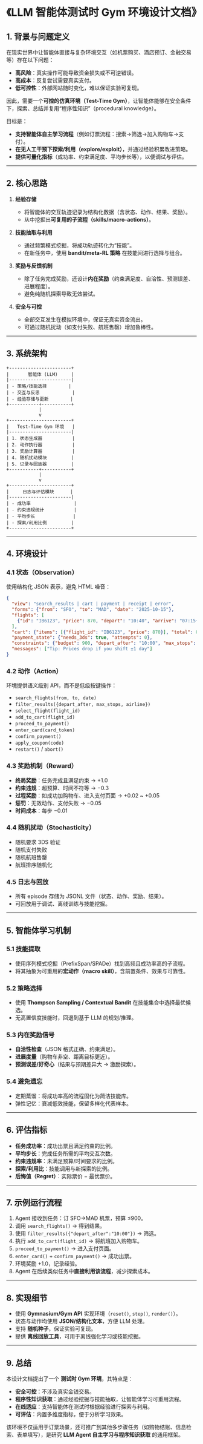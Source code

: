 # 《LLM 智能体测试时 Gym 环境设计文档》

## 1. 背景与问题定义

在现实世界中让智能体直接与复杂环境交互（如机票购买、酒店预订、金融交易等）存在以下问题：

- **高风险**：真实操作可能导致资金损失或不可逆错误。
- **高成本**：反复尝试需要真实支付。
- **低可控性**：外部网站随时变化，难以保证实验可复现。

因此，需要一个**可控的仿真环境（Test-Time Gym）**，让智能体能够在安全条件下，探索、总结并复用“程序性知识”（procedural knowledge）。

目标是：

- **支持智能体自主学习流程**（例如订票流程：搜索→筛选→加入购物车→支付）。
- **在无人工干预下探索/利用（explore/exploit）**，并通过经验积累改进策略。
- **提供可量化指标**（成功率、约束满足度、平均步长等），以便调试与评估。

---

## 2. 核心思路

1. **经验存储**
   - 将智能体的交互轨迹记录为结构化数据（含状态、动作、结果、奖励）。
   - 从中挖掘出**可复用的子流程（skills/macro-actions）**。

2. **技能抽取与利用**
   - 通过频繁模式挖掘，将成功轨迹转化为“技能”。
   - 在新任务中，使用 **bandit/meta-RL 策略** 在技能间进行选择与组合。

3. **奖励与反馈机制**
   - 除了任务完成奖励，还设计**内在奖励**（约束满足度、自洽性、预测误差、进展程度）。
   - 避免纯随机探索导致无效尝试。

4. **安全与可控**
   - 全部交互发生在模拟环境中，保证无真实资金流出。
   - 可通过随机扰动（如支付失败、航班售罄）增加鲁棒性。

---

## 3. 系统架构

```
+-----------------------+
|       智能体 (LLM)     |
|-----------------------|
| - 策略/技能选择        |
| - 交互与反思            |
| - 经验存储与更新        |
+-----------+-----------+
            |
            v
+-----------------------+
|   Test-Time Gym 环境   |
|-----------------------|
| 1. 状态生成器           |
| 2. 动作执行器           |
| 3. 奖励计算器           |
| 4. 随机扰动模块         |
| 5. 记录与回放器         |
+-----------+-----------+
            |
            v
+-----------------------+
|     日志与评估模块      |
|-----------------------|
| - 成功率                |
| - 约束违规统计           |
| - 平均步长              |
| - 探索/利用比例         |
+-----------------------+
```

---

## 4. 环境设计

### 4.1 状态（Observation）

使用结构化 JSON 表示，避免 HTML 噪音：

```json
{
  "view": "search_results | cart | payment | receipt | error",
  "forms": {"from": "SFO", "to": "MAD", "date": "2025-10-15"},
  "flights": [
    {"id": "IB6123", "price": 870, "depart": "10:40", "arrive": "07:15+1", "stops": 1, "airline": "IB"}
  ],
  "cart": {"items": [{"flight_id": "IB6123", "price": 870}], "total": 870},
  "payment_state": {"needs_3ds": true, "attempts": 0},
  "constraints": {"budget": 900, "depart_after": "10:00", "max_stops": 1},
  "messages": ["Tip: Prices drop if you shift ±1 day"]
}
```

### 4.2 动作（Action）

环境提供语义级别 API，而不是低级按键操作：

- `search_flights(from, to, date)`
- `filter_results({depart_after, max_stops, airline})`
- `select_flight(flight_id)`
- `add_to_cart(flight_id)`
- `proceed_to_payment()`
- `enter_card(card_token)`
- `confirm_payment()`
- `apply_coupon(code)`
- `restart()` / `abort()`

### 4.3 奖励机制（Reward）

- **终局奖励**：任务完成且满足约束 → +1.0
- **约束违规**：超预算、时间不符等 → −0.3
- **过程奖励**：如成功加购物车、进入支付页面 → +0.02 ~ +0.05
- **惩罚**：无效动作、支付失败 → −0.05
- **时间成本**：每步 −0.01

### 4.4 随机扰动（Stochasticity）

- 随机要求 3DS 验证
- 随机支付失败
- 随机航班售罄
- 航班排序随机化

### 4.5 日志与回放

- 所有 episode 存储为 JSONL 文件（状态、动作、奖励、结果）。
- 可回放用于调试、离线训练与技能挖掘。

---

## 5. 智能体学习机制

### 5.1 技能提取

- 使用序列模式挖掘（PrefixSpan/SPADe）找到高频且成功率高的子流程。
- 将其抽象为可重用的**宏动作（macro skill）**，含前置条件、效果与可靠性。

### 5.2 策略选择

- 使用 **Thompson Sampling / Contextual Bandit** 在技能集合中选择最优候选。
- 无高置信度技能时，回退到基于 LLM 的规划/推理。

### 5.3 内在奖励信号

- **自洽性检查**（JSON 格式正确、约束满足）。
- **进展度量**（购物车非空、距离目标更近）。
- **预测误差/好奇心**（结果与预期差异大 → 激励探索）。

### 5.4 避免遗忘

- 定期蒸馏：将成功率高的流程固化为简洁技能库。
- 弹性记忆：衰减低效技能，保留多样化代表样本。

---

## 6. 评估指标

- **任务成功率**：成功出票且满足约束的比例。
- **平均步长**：完成任务所需的平均交互次数。
- **约束违规率**：未满足预算/时间要求的比例。
- **探索/利用比**：技能调用与新探索的比例。
- **后悔值（Regret）**：实际票价 − 最优票价。

---

## 7. 示例运行流程

1. Agent 接收到任务：订 SFO→MAD 机票，预算 ≤900。
2. 调用 `search_flights()` → 得到结果。
3. 使用 `filter_results({"depart_after":"10:00"})` → 筛选。
4. 执行 `add_to_cart(flight_id)` → 将航班加入购物车。
5. `proceed_to_payment()` → 进入支付页面。
6. `enter_card()` + `confirm_payment()` → 成功出票。
7. 环境奖励 +1.0，记录经验。
8. Agent 在后续类似任务中**直接利用该流程**，减少探索成本。

---

## 8. 实现细节

- 使用 **Gymnasium/Gym API** 实现环境（`reset()`, `step()`, `render()`）。
- 状态与动作均使用 **JSON/结构化文本**，方便 LLM 处理。
- 支持 **随机种子**，保证实验可复现。
- 提供 **离线回放工具**，可用于离线强化学习或技能挖掘。

---

## 9. 总结

本设计文档提出了一个 **测试时 Gym 环境**，其特点是：

- **安全可控**：不涉及真实金钱交易。
- **程序性知识获取**：通过经验挖掘与技能抽取，让智能体学习可重用流程。
- **在线适应**：支持智能体在测试时根据经验进行探索与利用。
- **可评估**：内置多维度指标，便于分析学习效果。

该环境不仅适用于订票场景，还可推广到其他多步骤任务（如购物结账、信息检索、表单填写），是研究 **LLM Agent 自主学习与程序知识获取** 的通用框架。
